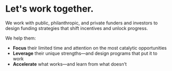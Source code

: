# Let's work together.

We work with public, philanthropic, and private funders and investors to design funding strategies that shift incentives and unlock progress.

We help them:

- **Focus** their limited time and attention on the most catalytic opportunities
- **Leverage** their unique strengths—and design programs that put it to work
- **Accelerate** what works—and learn from what doesn’t

